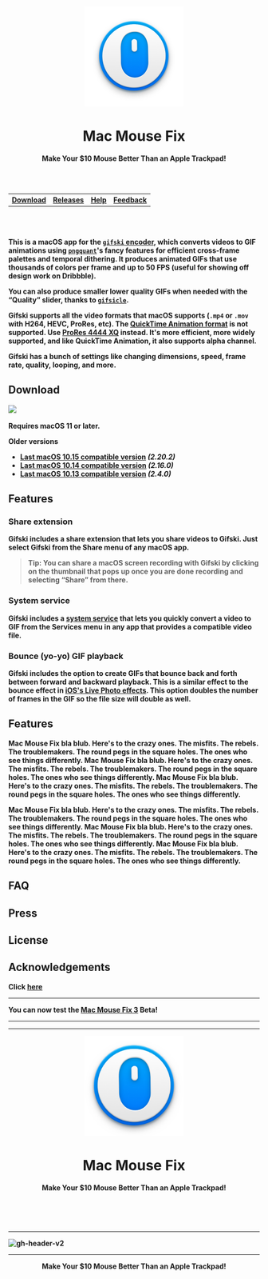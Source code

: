 <!-- <p align="right"><img src="https://img.shields.io/github/downloads/noah-nuebling/mac-mouse-fix/total.svg"></p> -->
<div align="center">
	<img src="MarkdownStuff/AppIconRound2.png" width="200" height="200">
	<h1>Mac Mouse Fix</h1>  
    <p><b>Make Your $10 Mouse Better Than an Apple Trackpad!<b></p>
    <br>
    <br>
    <table>
        <th><a href=https://noah-nuebling.github.io/mac-mouse-fix-website>Download</a></th>
        <td><a href=https://github.com/noah-nuebling/mac-mouse-fix/releases>Releases</a></td>
        <td><a href=https://github.com/noah-nuebling/mac-mouse-fix/discussions>Help</a></td>
        <td><a href=https://github.com/noah-nuebling/mac-mouse-fix/discussions>Feedback</a></td>
    </table>
    <br>
    <br>
</div>
<!-- <h3 align="center">
<a href=https://noah-nuebling.github.io/mac-mouse-fix-website>Download</a> |
<a href=https://github.com/noah-nuebling/mac-mouse-fix/releases>Releases</a> |
<a href=https://github.com/noah-nuebling/mac-mouse-fix/discussions>Help &  Feedback</a>
</h3> -->

This is a macOS app for the [`gifski` encoder](https://gif.ski), which converts videos to GIF animations using [`pngquant`](https://pngquant.org)'s fancy features for efficient cross-frame palettes and temporal dithering. It produces animated GIFs that use thousands of colors per frame and up to 50 FPS (useful for showing off design work on Dribbble).

You can also produce smaller lower quality GIFs when needed with the “Quality” slider, thanks to [`gifsicle`](https://github.com/kohler/gifsicle).

Gifski supports all the video formats that macOS supports (`.mp4` or `.mov` with H264, HEVC, ProRes, etc). The [QuickTime Animation format](https://en.wikipedia.org/wiki/QuickTime_Animation) is not supported. Use [ProRes 4444 XQ](https://en.wikipedia.org/wiki/Apple_ProRes) instead. It's more efficient, more widely supported, and like QuickTime Animation, it also supports alpha channel.

Gifski has a bunch of settings like changing dimensions, speed, frame rate, quality, looping, and more.

## Download

[![](https://tools.applemediaservices.com/api/badges/download-on-the-mac-app-store/black/en-us?size=250x83&releaseDate=1615852800)](https://apps.apple.com/app/id1351639930)

Requires macOS 11 or later.

**Older versions**

- [Last macOS 10.15 compatible version](https://github.com/sindresorhus/Gifski/releases/download/v2.20.2/Gifski.2.20.2.-.macOS.10.15.zip) *(2.20.2)*
- [Last macOS 10.14 compatible version](https://github.com/sindresorhus/Gifski/releases/download/v2.16.0/Gifski.2.16.0.-.macOS.10.14.zip) *(2.16.0)*
- [Last macOS 10.13 compatible version](https://github.com/sindresorhus/Gifski/files/3991913/Gifski.2.4.0.-.High.Sierra.zip) *(2.4.0)*

## Features

### Share extension

Gifski includes a share extension that lets you share videos to Gifski. Just select Gifski from the Share menu of any macOS app.

> Tip: You can share a macOS screen recording with Gifski by clicking on the thumbnail that pops up once you are done recording and selecting “Share” from there.

### System service

Gifski includes a [system service](https://www.computerworld.com/article/2476298/os-x-a-quick-guide-to-services-on-your-mac.html) that lets you quickly convert a video to GIF from the **Services** menu in any app that provides a compatible video file.

### Bounce (yo-yo) GIF playback

Gifski includes the option to create GIFs that bounce back and forth between forward and backward playback. This is a similar effect to the bounce effect in [iOS's Live Photo effects](https://support.apple.com/en-us/HT207310). This option doubles the number of frames in the GIF so the file size will double as well.

## Features

Mac Mouse Fix bla blub. Here's to the crazy ones. The misfits. The rebels. The troublemakers. The round pegs in the square holes. The ones who see things differently. Mac Mouse Fix bla blub. Here's to the crazy ones. The misfits. The rebels. The troublemakers. The round pegs in the square holes. The ones who see things differently.
Mac Mouse Fix bla blub. Here's to the crazy ones. The misfits. The rebels. The troublemakers. The round pegs in the square holes. The ones who see things differently.

Mac Mouse Fix bla blub. Here's to the crazy ones. The misfits. The rebels. The troublemakers. The round pegs in the square holes. The ones who see things differently. Mac Mouse Fix bla blub. Here's to the crazy ones. The misfits. The rebels. The troublemakers. The round pegs in the square holes. The ones who see things differently.
Mac Mouse Fix bla blub. Here's to the crazy ones. The misfits. The rebels. The troublemakers. The round pegs in the square holes. The ones who see things differently.

## FAQ

## Press

## License

## Acknowledgements

Click [here](google.com)


---

 You can now test the [**Mac Mouse Fix 3**](https://github.com/noah-nuebling/mac-mouse-fix/releases/) Beta!



 ---
 ---


<div align="center">
	<img src="MarkdownStuff/AppIconRound.png" width="200" height="200">
	<h1>Mac Mouse Fix</h1>
	<p>
		<b>Make Your $10 Mouse Better Than an Apple Trackpad!</b>
	</p>
	<br>
	<br>
	<br>
</div>


---

![gh-header-v2](https://user-images.githubusercontent.com/40808343/112161606-9814af80-8beb-11eb-9d2e-3105b4486bab.png)
<div align="center">
	<hr>
    <p>
		<b>Make Your $10 Mouse Better Than an Apple Trackpad!</b>
	</p>
	<br>
	<br>
	<br>
</div>
